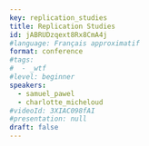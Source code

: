 ```yaml
---
key: replication_studies
title: Replication Studies
id: jABRUDzqext8Rx8CmA4j
#language: Français approximatif
format: conference
#tags:
#  - _wtf
#level: beginner
speakers:
  - samuel_pawel
  - charlotte_micheloud
#videoId: 3XIAC098fAI
#presentation: null
draft: false
---
```



